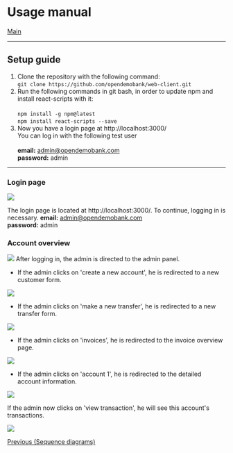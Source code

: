 # Usage manual

[Main](/)

---

## Setup guide

1. Clone the repository with the following command: <br> 
```git clone https://github.com/opendemobank/web-client.git```
2. Run the following commands in git bash, in order to update npm and install react-scripts with it: <br> <br>
```npm install -g npm@latest``` <br>
```npm install react-scripts --save``` <br>
3. Now you have a login page at http://localhost:3000/ <br>
You can log in with the following test user <br><br>
**email:** admin@opendemobank.com<br>
**password:** admin<br>

---

### Login page

![](first_page.png)

The login page is located at http://localhost:3000/. 
To continue, logging in is necessary.
**email:** admin@opendemobank.com<br>
**password:** admin<br>

### Account overview

![](accounts.png)
After logging in, the admin is directed to the admin panel.
- If the admin clicks on 'create a new account', he is redirected to a new customer form.

![](customer-new.png)

- If the admin clicks on 'make a new transfer', he is redirected to a new transfer form.

![](money_transfer.png)

- If the admin clicks on 'invoices', he is redirected to the invoice overview page.

![](invoices.png)

- If the admin clicks on 'account 1', he is redirected to the detailed account information.

![](account_detail.png)

If the admin now clicks on 'view transaction', he will see this account's transactions.

![](account_transactions.png)

[Previous (Sequence diagrams)](../architecture/sequence.md)
